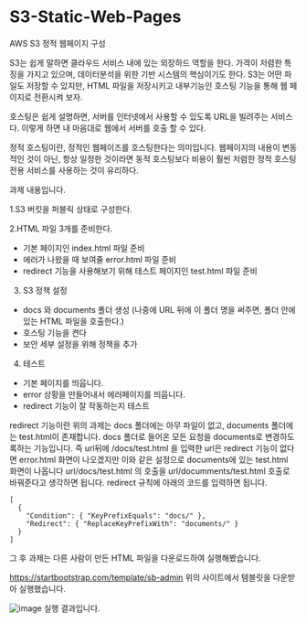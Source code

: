 # S3-Static-Web-Pages
AWS S3 정적 웹페이지 구성

S3는 쉽게 말하면 클라우드 서비스 내에 있는 외장하드 역할을 한다. 가격이 저렴한 특징을 가지고 있으며,
데이터분석을 위한 기반 시스템의 핵심이기도 한다.
S3는 어떤 파일도 저장할 수 있지만, HTML 파일을 저장시키고 내부기능인 호스팅 기능을 통해 웹 페이지로 전환시켜 보자.

호스팅은 쉽게 설명하면, 서버를 인터넷에서 사용할 수 있도록 URL을 빌려주는 서비스다.
이렇게 하면 내 마음대로 웹에서 서버를 호출 할 수 있다.

정적 호스팅이란, 정적인 웹페이즈를 호스팅한다는 의미입니다.
웹페이지의 내용이 변동적인 것이 아닌, 항상 일정한 것이라면 동적 호스팅보다 비용이 훨씬 저렴한 정적 호스팅 전용 서비스를 사용하는 것이 유리하다.

과제 내용입니다.

1.S3 버킷을 퍼블릭 상태로 구성한다.

2.HTML 파일 3개를 준비한다.
  - 기본 페이지인 index.html 파일 준비
  - 에러가 나왔을 때 보여줄 error.html 파일 준비
  - redirect 기능을 사용해보기 위해 테스트 페이지인 test.html 파일 준비

3. S3 정책 설정
  - docs 와 documents 폴더 생성 (나중에 URL 뒤에 이 폴더 명을 써주면, 폴더 안에 있는 HTML 파일을 호출한다.)
  - 호스팅 기능을 켠다
  - 보안 세부 설정을 위해 정책을 추가

4. 테스트
  - 기본 페이지를 띄웁니다.
  - error 상황을 만들어내서 에러페이지를 띄웁니다.
  - redirect 기능이 잘 작동하는지 테스트
  
  redirect 기능이란 위의 과제는 docs 폴더에는 아무 파일이 없고, documents 폴더에는 test.html이 존재합니다.
  docs 폴더로 들어온 모든 요청을 documents로 변경하도록하는 기능입니다.
  즉 url뒤에 /docs/test.html 을 입력한 url은 redirect 기능이 없다면 error.html 화면이 나오겠지만 이와 같은 설정으로 documents에 있는
  test.html 화면이 나옵니다
  url/docs/test.html 의 호출을 url/documments/test.html 호출로 바꿔준다고 생각하면 됩니다.
  redirect 규칙에 아래의 코드를 입력하면 됩니다.
  
  ```
  [
    { 
      "Condition": { "KeyPrefixEquals": "docs/" },
      "Redirect": { "ReplaceKeyPrefixWith": "documents/" } 
    }
  ]
  ```
  

그 후 과제는 다른 사람이 만든 HTML 파일을 다운로드하여 실행해봤습니다.

https://startbootstrap.com/template/sb-admin
위의 사이트에서 템블릿을 다운받아 실행했습니다.

![image](https://user-images.githubusercontent.com/87464794/215990098-5cf400e4-8c4d-428b-b937-7a54036f1104.png)
실행 결과입니다.
